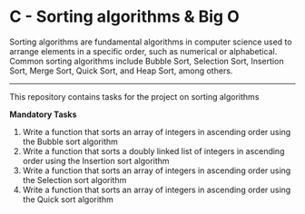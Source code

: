 # C - Sorting algorithms & Big O

Sorting algorithms are fundamental algorithms in computer science used
to arrange elements in a specific order, such as numerical or alphabetical.
Common sorting algorithms include Bubble Sort, Selection Sort,
Insertion Sort, Merge Sort, Quick Sort, and Heap Sort, among others.

---
This repository contains tasks for the project on sorting algorithms

**Mandatory Tasks**
1. Write a function that sorts an array of integers in ascending order using the Bubble sort algorithm
1. Write a function that sorts a doubly linked list of integers in ascending order using the Insertion sort algorithm
1. Write a function that sorts an array of integers in ascending order using the Selection sort algorithm
1. Write a function that sorts an array of integers in ascending order using the Quick sort algorithm
